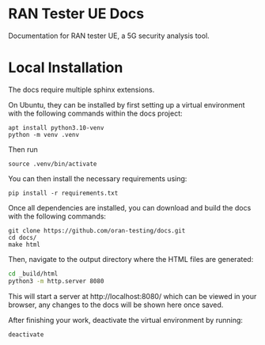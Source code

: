 # RAN Tester UE Docs

Documentation for RAN tester UE, a 5G security analysis tool.

# Local Installation

The docs require multiple sphinx extensions.

On Ubuntu, they can be installed by first setting up a virtual environment with the following commands within the docs project: 
```
apt install python3.10-venv
python -m venv .venv
```

Then run
```
source .venv/bin/activate
```

You can then install the necessary requirements using:

```
pip install -r requirements.txt
```

Once all dependencies are installed, you can download and build the docs with the following commands: 

```
git clone https://github.com/oran-testing/docs.git
cd docs/
make html
```

Then, navigate to the output directory where the HTML files are generated:

```bash
cd _build/html
python3 -m http.server 8080
```

This will start a server at http://localhost:8080/ which can be viewed in your browser, any changes to the docs will be shown here once saved. 


After finishing your work, deactivate the virtual environment by running:
```
deactivate
```

